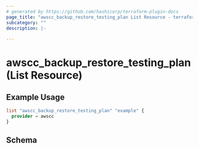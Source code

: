 ```yaml
---
# generated by https://github.com/hashicorp/terraform-plugin-docs
page_title: "awscc_backup_restore_testing_plan List Resource - terraform-provider-awscc"
subcategory: ""
description: |-
  
---
```


# awscc_backup_restore_testing_plan (List Resource)



## Example Usage

```terraform
list "awscc_backup_restore_testing_plan" "example" {
  provider = awscc
}
```

<!-- schema generated by tfplugindocs -->
## Schema
